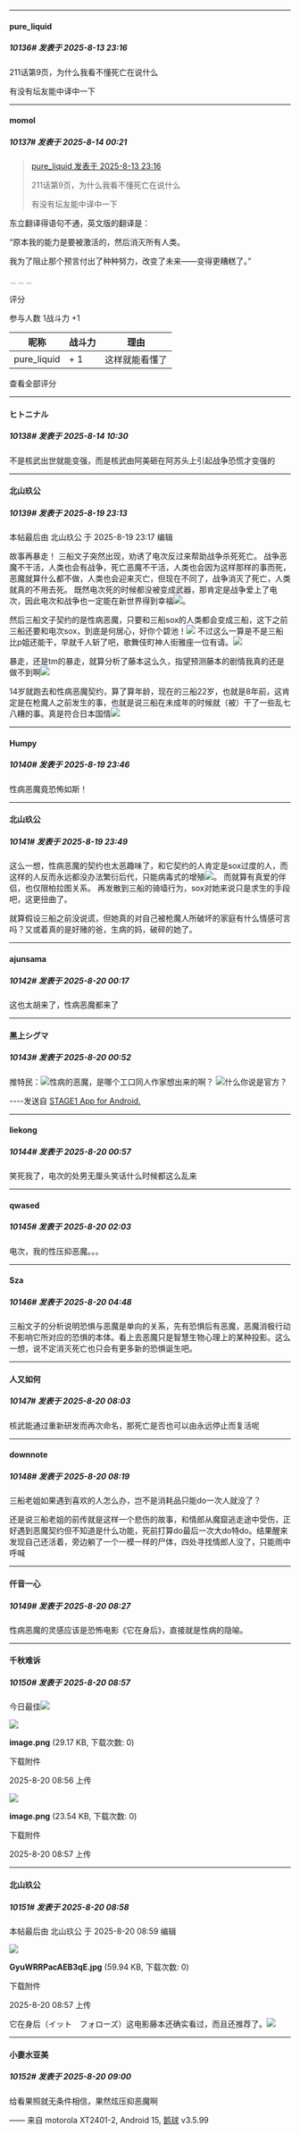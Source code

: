 ﻿
*****

####  pure_liquid  
##### 10136#       发表于 2025-8-13 23:16

211话第9页，为什么我看不懂死亡在说什么

有没有坛友能中译中一下

*****

####  momol  
##### 10137#       发表于 2025-8-14 00:21

<blockquote><a href="httphttps://stage1st.com/2b/forum.php?mod=redirect&amp;goto=findpost&amp;pid=68261864&amp;ptid=2043244" target="_blank">pure_liquid 发表于 2025-8-13 23:16</a>

211话第9页，为什么我看不懂死亡在说什么

有没有坛友能中译中一下</blockquote>
东立翻译得语句不通，英文版的翻译是：

“原本我的能力是要被激活的，然后消灭所有人类。

我为了阻止那个预言付出了种种努力，改变了未来——变得更糟糕了。”

﹍﹍﹍

评分

 参与人数 1战斗力 +1

|昵称|战斗力|理由|
|----|---|---|
| pure_liquid| + 1|这样就能看懂了|

查看全部评分

*****

####  ヒトニナル  
##### 10138#       发表于 2025-8-14 10:30

不是核武出世就能变强，而是核武由阿美砸在阿苏头上引起战争恐慌才变强的

*****

####  北山玖公  
##### 10139#       发表于 2025-8-19 23:13

 本帖最后由 北山玖公 于 2025-8-19 23:17 编辑 

故事再暴走！
三船文子突然出现，劝诱了电次反过来帮助战争杀死死亡。
战争恶魔不干活，人类也会有战争，死亡恶魔不干活，人类也会因为这样那样的事而死，恶魔就算什么都不做，人类也会迎来灭亡，但现在不同了，战争消灭了死亡，人类就真的不用去死。
既然电次死的时候都没被变成武器，那肯定是战争爱上了电次，因此电次和战争也一定能在新世界得到幸福<img src="https://static.stage1st.com/image/smiley/face2017/108.png" referrerpolicy="no-referrer">。

然后三船文子契约的是性病恶魔，只要和三船sox的人类都会变成三船，这下之前三船还要和电次sox，到底是何居心，好你个碧池！<img src="https://static.stage1st.com/image/smiley/face2017/131.png" referrerpolicy="no-referrer">
不过这么一算是不是三船比p姐还能干，早就千人斩了吧，歌舞伎町神人街雅座一位有请。<img src="https://static.stage1st.com/image/smiley/face2017/067.png" referrerpolicy="no-referrer">

暴走，还是tm的暴走，就算分析了藤本这么久，指望预测藤本的剧情我真的还是做不到啊<img src="https://static.stage1st.com/image/smiley/face2017/068.png" referrerpolicy="no-referrer">

14岁就跑去和性病恶魔契约，算了算年龄，现在的三船22岁，也就是8年前，这肯定是在枪魔人之前发生的事，也就是说三船在未成年的时候就（被）干了一些乱七八糟的事。真是符合日本国情<img src="https://static.stage1st.com/image/smiley/face2017/019.png" referrerpolicy="no-referrer">


*****

####  Humpy  
##### 10140#       发表于 2025-8-19 23:46

性病恶魔竟恐怖如斯！

*****

####  北山玖公  
##### 10141#       发表于 2025-8-19 23:49

这么一想，性病恶魔的契约也太恶趣味了，和它契约的人肯定是sox过度的人，而这样的人反而永远都没办法繁衍后代，只能病毒式的增殖<img src="https://static.stage1st.com/image/smiley/face2017/065.png" referrerpolicy="no-referrer">。
而就算有真爱的伴侣，也仅限柏拉图关系。
再发散到三船的骑墙行为，sox对她来说只是求生的手段吧，这更扭曲了。

就算假设三船之前没说谎，但她真的对自己被枪魔人所破坏的家庭有什么情感可言吗？又或着真的是好赌的爸，生病的妈，破碎的她了。

*****

####  ajunsama  
##### 10142#       发表于 2025-8-20 00:17

这也太胡来了，性病恶魔都来了

*****

####  黑上シグマ  
##### 10143#       发表于 2025-8-20 00:52

推特民：<img src="https://static.stage1st.com/image/smiley/face2017/067.png" referrerpolicy="no-referrer">性病的恶魔，是哪个工口同人作家想出来的啊？
<img src="https://static.stage1st.com/image/smiley/face2017/105.png" referrerpolicy="no-referrer">什么你说是官方？

----发送自 [STAGE1 App for Android.](http://stage1.5j4m.com/?1.47)


*****

####  liekong  
##### 10144#       发表于 2025-8-20 00:57

笑死我了，电次的处男无厘头笑话什么时候都这么乱来

*****

####  qwased  
##### 10145#       发表于 2025-8-20 02:03

电次，我的性压抑恶魔。。。

*****

####  Sza  
##### 10146#       发表于 2025-8-20 04:48

三船文子的分析说明恐惧与恶魔是单向的关系，先有恐惧后有恶魔，恶魔消极行动不影响它所对应的恐惧的本体。看上去恶魔只是智慧生物心理上的某种投影。这么一想，说不定消灭死亡也只会有更多新的恐惧诞生吧。

*****

####  人又如何  
##### 10147#       发表于 2025-8-20 08:03

核武能通过重新研发而再次命名，那死亡是否也可以由永远停止而复活呢


*****

####  downnote  
##### 10148#       发表于 2025-8-20 08:19

三船老姐如果遇到喜欢的人怎么办，岂不是消耗品只能do一次人就没了？

还是说三船老姐的前传就是这样一个悲伤的故事，和情郎从魔窟逃走途中受伤，正好遇到恶魔契约但不知道是什么功能，死前打算do最后一次大do特do。结果醒来发现自己还活着，旁边躺了一个一模一样的尸体，四处寻找情郎人没了，只能雨中呼喊

*****

####  仟音一心  
##### 10149#       发表于 2025-8-20 08:27

性病恶魔的灵感应该是恐怖电影《它在身后》，直接就是性病的隐喻。

*****

####  千秋难诉  
##### 10150#       发表于 2025-8-20 08:57

今日最佳<img src="https://static.stage1st.com/image/smiley/face2017/066.png" referrerpolicy="no-referrer">

<img src="https://img.stage1st.com/forum/202508/20/085655e2s6646vl2oljqu5.png" referrerpolicy="no-referrer">

<strong>image.png</strong> (29.17 KB, 下载次数: 0)

下载附件

2025-8-20 08:56 上传

<img src="https://img.stage1st.com/forum/202508/20/085722svfut31b1d0fvf6k.png" referrerpolicy="no-referrer">

<strong>image.png</strong> (23.54 KB, 下载次数: 0)

下载附件

2025-8-20 08:57 上传

*****

####  北山玖公  
##### 10151#       发表于 2025-8-20 08:58

 本帖最后由 北山玖公 于 2025-8-20 08:59 编辑 

<img src="https://img.stage1st.com/forum/202508/20/085717kg0iogl0096eo77p.jpg" referrerpolicy="no-referrer">

<strong>GyuWRRPacAEB3qE.jpg</strong> (59.94 KB, 下载次数: 0)

下载附件

2025-8-20 08:57 上传

它在身后（イット　フォローズ）这电影藤本还确实看过，而且还推荐了。<img src="https://static.stage1st.com/image/smiley/face2017/213.gif" referrerpolicy="no-referrer">

*****

####  小妻水亚美  
##### 10152#       发表于 2025-8-20 09:00

给看果照就无条件相信，果然炫压抑恶魔啊

—— 来自 motorola XT2401-2, Android 15, [鹅球](https://www.pgyer.com/GcUxKd4w) v3.5.99

